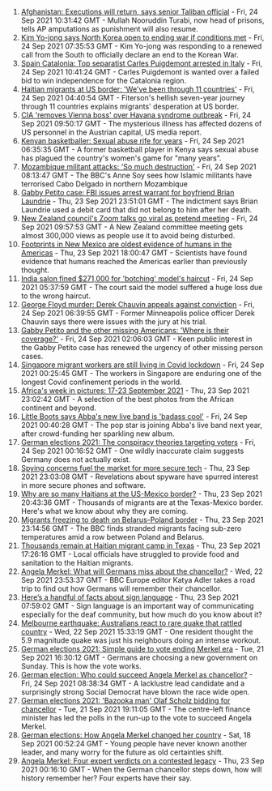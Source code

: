 1. [Afghanistan: Executions will return, says senior Taliban official](https://www.bbc.co.uk/news/world-asia-58675153?at_medium=RSS&at_campaign=KARANGA) - Fri, 24 Sep 2021 10:31:42 GMT - Mullah Nooruddin Turabi, now head of prisons, tells AP amputations as punishment will also resume.
2. [Kim Yo-jong says North Korea open to ending war if conditions met](https://www.bbc.co.uk/news/world-asia-58675703?at_medium=RSS&at_campaign=KARANGA) - Fri, 24 Sep 2021 07:35:53 GMT - Kim Yo-jong was responding to a renewed call from the South to officially declare an end to the Korean War.
3. [Spain Catalonia: Top separatist Carles Puigdemont arrested in Italy](https://www.bbc.co.uk/news/world-europe-58674176?at_medium=RSS&at_campaign=KARANGA) - Fri, 24 Sep 2021 10:41:24 GMT - Carles Puigdemont is wanted over a failed bid to win independence for the Catalonia region.
4. [Haitian migrants at US border: 'We've been through 11 countries'](https://www.bbc.co.uk/news/world-latin-america-58673578?at_medium=RSS&at_campaign=KARANGA) - Fri, 24 Sep 2021 04:40:54 GMT - Fiterson's hellish seven-year journey through 11 countries explains migrants' desperation at US border.
5. [CIA 'removes Vienna boss' over Havana syndrome outbreak](https://www.bbc.co.uk/news/world-europe-58675144?at_medium=RSS&at_campaign=KARANGA) - Fri, 24 Sep 2021 09:50:17 GMT - The mysterious illness has affected dozens of US personnel in the Austrian capital, US media report.
6. [Kenyan basketballer: Sexual abuse rife for years](https://www.bbc.co.uk/sport/africa/58658276?at_medium=RSS&at_campaign=KARANGA) - Fri, 24 Sep 2021 06:35:35 GMT - A former basketball player in Kenya says sexual abuse has plagued the country's women's game for "many years".
7. [Mozambique militant attacks: 'So much destruction'](https://www.bbc.co.uk/news/world-africa-58671942?at_medium=RSS&at_campaign=KARANGA) - Fri, 24 Sep 2021 08:13:47 GMT - The BBC's Anne Soy sees how Islamic militants have terrorised Cabo Delgado in northern Mozambique
8. [Gabby Petito case: FBI issues arrest warrant for boyfriend Brian Laundrie](https://www.bbc.co.uk/news/world-us-canada-58673547?at_medium=RSS&at_campaign=KARANGA) - Thu, 23 Sep 2021 23:51:01 GMT - The indictment says Brian Laundrie used a debit card that did not belong to him after her death.
9. [New Zealand council's Zoom talks go viral as pretend meeting](https://www.bbc.co.uk/news/world-asia-58674888?at_medium=RSS&at_campaign=KARANGA) - Fri, 24 Sep 2021 09:57:53 GMT - A New Zealand committee meeting gets almost 300,000 views as people use it to avoid being disturbed.
10. [Footprints in New Mexico are oldest evidence of humans in the Americas](https://www.bbc.co.uk/news/science-environment-58638854?at_medium=RSS&at_campaign=KARANGA) - Thu, 23 Sep 2021 18:00:47 GMT - Scientists have found evidence that humans reached the Americas earlier than previously thought.
11. [India salon fined $271,000 for 'botching' model's haircut](https://www.bbc.co.uk/news/world-asia-india-58674449?at_medium=RSS&at_campaign=KARANGA) - Fri, 24 Sep 2021 05:37:59 GMT - The court said the model suffered a huge loss due to the wrong haircut.
12. [George Floyd murder: Derek Chauvin appeals against conviction](https://www.bbc.co.uk/news/world-us-canada-58674884?at_medium=RSS&at_campaign=KARANGA) - Fri, 24 Sep 2021 06:39:55 GMT - Former Minneapolis police officer Derek Chauvin says there were issues with the jury at his trial.
13. [Gabby Petito and the other missing Americans: 'Where is their coverage?'](https://www.bbc.co.uk/news/world-us-canada-58669582?at_medium=RSS&at_campaign=KARANGA) - Fri, 24 Sep 2021 02:06:03 GMT - Keen public interest in the Gabby Petito case has renewed the urgency of other missing person cases.
14. [Singapore migrant workers are still living in Covid lockdown](https://www.bbc.co.uk/news/world-asia-58580337?at_medium=RSS&at_campaign=KARANGA) - Fri, 24 Sep 2021 00:25:45 GMT - The workers in Singapore are enduring one of the longest Covid confinement periods in the world.
15. [Africa's week in pictures: 17-23 September 2021](https://www.bbc.co.uk/news/world-africa-58664467?at_medium=RSS&at_campaign=KARANGA) - Thu, 23 Sep 2021 23:02:42 GMT - A selection of the best photos from the African continent and beyond.
16. [Little Boots says Abba's new live band is 'badass cool'](https://www.bbc.co.uk/news/entertainment-arts-58649415?at_medium=RSS&at_campaign=KARANGA) - Fri, 24 Sep 2021 00:40:28 GMT - The pop star is joining Abba's live band next year, after crowd-funding her sparkling new album.
17. [German elections 2021: The conspiracy theories targeting voters](https://www.bbc.co.uk/news/world-europe-58655702?at_medium=RSS&at_campaign=KARANGA) - Fri, 24 Sep 2021 00:16:52 GMT - One wildly inaccurate claim suggests Germany does not actually exist.
18. [Spying concerns fuel the market for more secure tech](https://www.bbc.co.uk/news/business-58543977?at_medium=RSS&at_campaign=KARANGA) - Thu, 23 Sep 2021 23:03:08 GMT - Revelations about spyware have spurred interest in more secure phones and software.
19. [Why are so many Haitians at the US-Mexico border?](https://www.bbc.co.uk/news/world-us-canada-58667669?at_medium=RSS&at_campaign=KARANGA) - Thu, 23 Sep 2021 20:43:36 GMT - Thousands of migrants are at the Texas-Mexico border. Here's what we know about why they are coming.
20. [Migrants freezing to death on Belarus-Poland border](https://www.bbc.co.uk/news/world-europe-58671941?at_medium=RSS&at_campaign=KARANGA) - Thu, 23 Sep 2021 23:14:56 GMT - The BBC finds stranded migrants facing sub-zero temperatures amid a row between Poland and Belarus.
21. [Thousands remain at Haitian migrant camp in Texas](https://www.bbc.co.uk/news/world-us-canada-58671207?at_medium=RSS&at_campaign=KARANGA) - Thu, 23 Sep 2021 17:26:16 GMT - Local officials have struggled to provide food and sanitation to the Haitian migrants.
22. [Angela Merkel: What will Germans miss about the chancellor?](https://www.bbc.co.uk/news/world-europe-58657354?at_medium=RSS&at_campaign=KARANGA) - Wed, 22 Sep 2021 23:53:37 GMT - BBC Europe editor Katya Adler takes a road trip to find out how Germans will remember their chancellor.
23. [Here’s a handful of facts about sign language](https://www.bbc.co.uk/news/disability-58658936?at_medium=RSS&at_campaign=KARANGA) - Thu, 23 Sep 2021 07:59:02 GMT - Sign language is an important way of communicating especially for the deaf community, but how much do you know about it?
24. [Melbourne earthquake: Australians react to rare quake that rattled country](https://www.bbc.co.uk/news/world-australia-58655306?at_medium=RSS&at_campaign=KARANGA) - Wed, 22 Sep 2021 15:33:19 GMT - One resident thought the 5.9 magnitude quake was just his neighbours doing an intense workout.
25. [German elections 2021: Simple guide to vote ending Merkel era](https://www.bbc.co.uk/news/world-europe-58311108?at_medium=RSS&at_campaign=KARANGA) - Tue, 21 Sep 2021 16:30:12 GMT - Germans are choosing a new government on Sunday. This is how the vote works.
26. [German election: Who could succeed Angela Merkel as chancellor?](https://www.bbc.co.uk/news/world-europe-56821462?at_medium=RSS&at_campaign=KARANGA) - Fri, 24 Sep 2021 08:38:34 GMT - A lacklustre lead candidate and a surprisingly strong Social Democrat have blown the race wide open.
27. [German elections 2021: 'Bazooka man' Olaf Scholz bidding for chancellor](https://www.bbc.co.uk/news/world-europe-53735728?at_medium=RSS&at_campaign=KARANGA) - Tue, 21 Sep 2021 19:11:05 GMT - The centre-left finance minister has led the polls in the run-up to the vote to succeed Angela Merkel.
28. [German elections: How Angela Merkel changed her country](https://www.bbc.co.uk/news/world-europe-58597504?at_medium=RSS&at_campaign=KARANGA) - Sat, 18 Sep 2021 00:52:24 GMT - Young people have never known another leader, and many worry for the future as old certainties shift.
29. [Angela Merkel: Four expert verdicts on a contested legacy](https://www.bbc.co.uk/news/world-europe-58570507?at_medium=RSS&at_campaign=KARANGA) - Thu, 23 Sep 2021 00:16:10 GMT - When the German chancellor steps down, how will history remember her? Four experts have their say.
